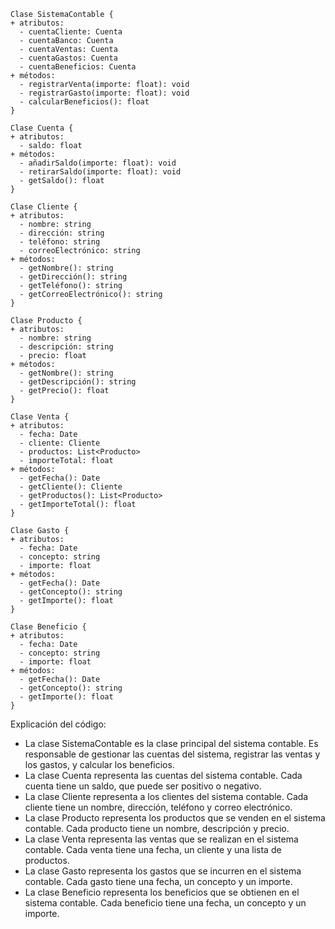 ```
Clase SistemaContable {
+ atributos:
  - cuentaCliente: Cuenta
  - cuentaBanco: Cuenta
  - cuentaVentas: Cuenta
  - cuentaGastos: Cuenta
  - cuentaBeneficios: Cuenta
+ métodos:
  - registrarVenta(importe: float): void
  - registrarGasto(importe: float): void
  - calcularBeneficios(): float
}

Clase Cuenta {
+ atributos:
  - saldo: float
+ métodos:
  - añadirSaldo(importe: float): void
  - retirarSaldo(importe: float): void
  - getSaldo(): float
}

Clase Cliente {
+ atributos:
  - nombre: string
  - dirección: string
  - teléfono: string
  - correoElectrónico: string
+ métodos:
  - getNombre(): string
  - getDirección(): string
  - getTeléfono(): string
  - getCorreoElectrónico(): string
}

Clase Producto {
+ atributos:
  - nombre: string
  - descripción: string
  - precio: float
+ métodos:
  - getNombre(): string
  - getDescripción(): string
  - getPrecio(): float
}

Clase Venta {
+ atributos:
  - fecha: Date
  - cliente: Cliente
  - productos: List<Producto>
  - importeTotal: float
+ métodos:
  - getFecha(): Date
  - getCliente(): Cliente
  - getProductos(): List<Producto>
  - getImporteTotal(): float
}

Clase Gasto {
+ atributos:
  - fecha: Date
  - concepto: string
  - importe: float
+ métodos:
  - getFecha(): Date
  - getConcepto(): string
  - getImporte(): float
}

Clase Beneficio {
+ atributos:
  - fecha: Date
  - concepto: string
  - importe: float
+ métodos:
  - getFecha(): Date
  - getConcepto(): string
  - getImporte(): float
}

```

Explicación del código:

* La clase SistemaContable es la clase principal del sistema contable. Es responsable de gestionar las cuentas del sistema, registrar las ventas y los gastos, y calcular los beneficios.
* La clase Cuenta representa las cuentas del sistema contable. Cada cuenta tiene un saldo, que puede ser positivo o negativo.
* La clase Cliente representa a los clientes del sistema contable. Cada cliente tiene un nombre, dirección, teléfono y correo electrónico.
* La clase Producto representa los productos que se venden en el sistema contable. Cada producto tiene un nombre, descripción y precio.
* La clase Venta representa las ventas que se realizan en el sistema contable. Cada venta tiene una fecha, un cliente y una lista de productos.
* La clase Gasto representa los gastos que se incurren en el sistema contable. Cada gasto tiene una fecha, un concepto y un importe.
* La clase Beneficio representa los beneficios que se obtienen en el sistema contable. Cada beneficio tiene una fecha, un concepto y un importe.